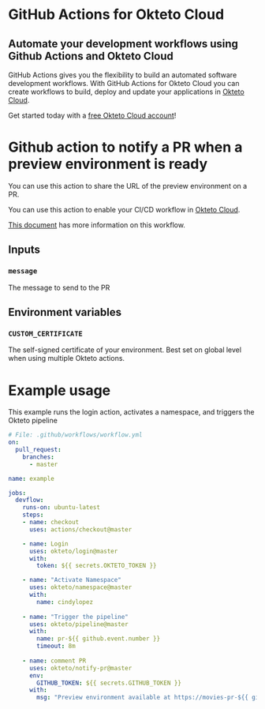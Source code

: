 # GitHub Actions for Okteto Cloud

## Automate your development workflows using Github Actions and Okteto Cloud
GitHub Actions gives you the flexibility to build an automated software development workflows. With GitHub Actions for Okteto Cloud you can create workflows to build, deploy and update your applications in [Okteto Cloud](https://cloud.okteto.com).

Get started today with a [free Okteto Cloud account](https://cloud.okteto.com)!

# Github action to notify a PR when a preview environment is ready

You can use this action to share the URL of the preview environment on a PR.

You can use this action to enable your CI/CD workflow in [Okteto Cloud](https://cloud.okteto.com).

[This document](https://okteto.com/docs/tutorials/getting-started-with-pipelines/index.html) has more information on this workflow.

## Inputs

### `message`

The message to send to the PR

## Environment variables

### `CUSTOM_CERTIFICATE`

The self-signed certificate of your environment. Best set on global level when using multiple Okteto actions.

# Example usage

This example runs the login action, activates a namespace, and triggers the Okteto pipeline

```yaml
# File: .github/workflows/workflow.yml
on:
  pull_request:
    branches:
      - master

name: example

jobs:
  devflow:
    runs-on: ubuntu-latest
    steps:
    - name: checkout
      uses: actions/checkout@master    

    - name: Login
      uses: okteto/login@master
      with:
        token: ${{ secrets.OKTETO_TOKEN }}

    - name: "Activate Namespace"
      uses: okteto/namespace@master
      with:
        name: cindylopez
    
    - name: "Trigger the pipeline"
      uses: okteto/pipeline@master
      with:
        name: pr-${{ github.event.number }}
        timeout: 8m
    
    - name: comment PR
      uses: okteto/notify-pr@master
      env:
        GITHUB_TOKEN: ${{ secrets.GITHUB_TOKEN }}
      with:
        msg: "Preview environment available at https://movies-pr-${{ github.event.number }}-cindylopez.cloud.okteto.net"
```
